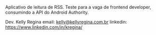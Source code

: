 Aplicativo de leitura de RSS. 
Teste para a vaga de frontend developer, consumindo a API do Android Authority.

Dev. Kelly Regina
email: kelly@kellyregina.com.br
linkedin: https://www.linkedin.com/in/kregina/

